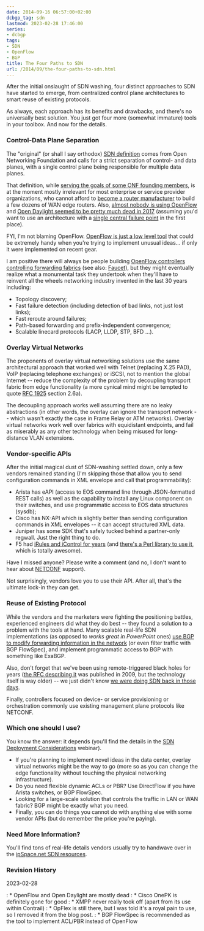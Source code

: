 ```yaml
---
date: 2014-09-16 06:57:00+02:00
dcbgp_tag: sdn
lastmod: 2023-02-28 17:46:00
series:
- dcbgp
tags:
- SDN
- OpenFlow
- BGP
title: The Four Paths to SDN
url: /2014/09/the-four-paths-to-sdn.html
---
```

After the initial onslaught of SDN washing, four distinct approaches to SDN have started to emerge, from centralized control plane architectures to smart reuse of existing protocols.

As always, each approach has its benefits and drawbacks, and there's no universally best solution. You just got four more (somewhat immature) tools in your toolbox. And now for the details.
<!--more-->

### Control-Data Plane Separation

The "original" (or shall I say orthodox) [SDN definition](https://www.opennetworking.org/sdn-resources/sdn-definition) comes from Open Networking Foundation and calls for a strict separation of control- and data planes, with a single control plane being responsible for multiple data planes.

That definition, while [serving the goals of some ONF founding members](https://blog.ipspace.net/2014/01/what-exactly-is-sdn-and-does-it-make.html), is at the moment mostly irrelevant for most enterprise or service provider organizations, who cannot afford to [become a router manufacturer](http://blog.ipspace.net/2012/05/openflow-google-brilliant-but-not.html) to build a few dozens of WAN edge routers. Also, [almost nobody is using OpenFlow](https://blog.ipspace.net/2022/05/openflow-still-kicking.html) and [Open Daylight seemed to be pretty much dead in 2017](https://blog.ipspace.net/2017/05/is-anyone-using-open-daylight.html) (assuming you'd want to use an architecture with a [single central failure point](http://blog.ipspace.net/2014/09/controller-cluster-is-single-failure.html) in the first place).

FYI, I'm not blaming OpenFlow. [OpenFlow is just a low level tool](https://blog.ipspace.net/2014/05/is-openflow-useful_12.html) that could be extremely handy when you're trying to implement unusual ideas... if only it were implemented on recent gear.

I am positive there will always be people building [OpenFlow controllers controlling forwarding fabrics](https://blog.ipspace.net/2013/09/openflow-fabric-controllers-are-light.html) (see also: [Faucet](https://blog.ipspace.net/2020/10/faucet-deep-dive.html)), but they might eventually realize what a monumental task they undertook when they'll have to reinvent all the wheels networking industry invented in the last 30 years including:

-   Topology discovery;
-   Fast failure detection (including detection of bad links, not just lost links);
-   Fast reroute around failures;
-   Path-based forwarding and prefix-independent convergence;
-   Scalable linecard protocols (LACP, LLDP, STP, BFD ...).

### Overlay Virtual Networks

The proponents of overlay virtual networking solutions use the same architectural approach that worked well with Telnet (replacing X.25 PAD), VoIP (replacing telephone exchanges) or iSCSI, not to mention the global Internet -- reduce the complexity of the problem by decoupling transport fabric from edge functionality (a more cynical mind might be tempted to quote [RFC 1925](http://tools.ietf.org/html/rfc1925) section 2.6a).

The decoupling approach works well assuming there are no leaky abstractions (in other words, the overlay can ignore the transport network -- which wasn't exactly the case in Frame Relay or ATM networks). Overlay virtual networks work well over fabrics with equidistant endpoints, and fail as miserably as any other technology when being misused for long-distance VLAN extensions.

### Vendor-specific APIs

After the initial magical dust of SDN-washing settled down, only a few vendors remained standing (I'm skipping those that allow you to send configuration commands in XML envelope and call that programmability):

-   Arista has eAPI (access to EOS command line through JSON-formatted REST calls) as well as the capability to install any Linux component on their switches, and use programmatic access to EOS data structures (sysdb);
-   Cisco has NX-API which is slightly better than sending configuration commands in XML envelopes -- it can accept structured XML data.
-   Juniper has some SDK that's safely tucked behind a partner-only regwall. Just the right thing to do.
-   F5 had [iRules and iControl for years](https://devcentral.f5.com/articles/what-is-icontrol) (and [there's a Perl library to use it](https://metacpan.org/pod/BigIP::iControl), which is totally awesome).

Have I missed anyone? Please write a comment (and no, I don't want to hear about [NETCONF](https://blog.ipspace.net/2012/06/netconf-expect-on-steroids.html) support).

Not surprisingly, vendors love you to use their API. After all, that's the ultimate lock-in they can get.

### Reuse of Existing Protocol

While the vendors and the marketers were fighting the positioning battles, experienced engineers did what they do best -- they found a solution to a problem with the tools at hand. Many scalable real-life SDN implementations (as opposed to *works great in PowerPoint* ones) [use BGP to modify forwarding information in the network](https://blog.ipspace.net/2013/10/exception-routing-with-bgp-sdn-done.html) (or even filter traffic with BGP FlowSpec), and implement programmatic access to BGP with something like ExaBGP.

Also, don't forget that we've been using remote-triggered black holes for years ([the RFC describing it](http://tools.ietf.org/html/rfc5635) was published in 2009, but the technology itself is way older) -- we just didn't know [we were doing SDN back in those days](https://blog.ipspace.net/2013/11/we-had-sdn-in-1993-and-didnt-know-it.html).

Finally, controllers focused on device- or service provisioning or orchestration commonly use existing management plane protocols like NETCONF.


### Which one should I use?

You know the answer: it depends (you'll find the details in the [SDN Deployment Considerations](http://www.ipspace.net/SDN_Deployment_Considerations) webinar).

* If you're planning to implement novel ideas in the data center, overlay virtual networks might be the way to go (more so as you can change the edge functionality without touching the physical networking infrastructure).
* Do you need flexible dynamic ACLs or PBR? Use DirectFlow if you have Arista switches, or BGP FlowSpec.
* Looking for a large-scale solution that controls the traffic in LAN or WAN fabric? BGP might be exactly what you need.
* Finally, you can do things you cannot do with anything else with some vendor APIs (but do remember the price you're paying).

### Need More Information?

You'll find tons of real-life details vendors usually try to handwave over in the [ipSpace.net SDN resources](http://www.ipspace.net/SDN).

### Revision History

2023-02-28

: * OpenFlow and Open Daylight are mostly dead
: * Cisco OnePK is definitely gone for good
: * XMPP never really took off (apart from its use within Contrail)
: * OpFlex is still there, but I was told it's a royal pain to use, so I removed it from the blog post.
: * BGP FlowSpec is recommended as the tool to implement ACL/PBR instead of OpenFlow
